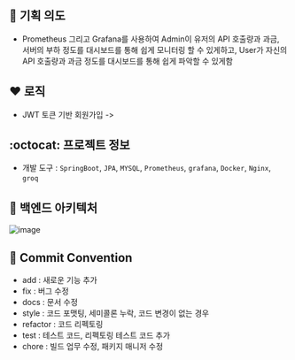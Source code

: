 ## :pushpin: 기획 의도
- Prometheus 그리고 Grafana를 사용하여 Admin이 유저의 API 호출량과 과금, 서버의 부하 정도를 대시보드를 통해 쉽게 모니터링 할 수 있게하고,  User가 자신의 API 호출량과 과금 정도를 대시보드를 통해 쉽게 파악할 수 있게함


## :heart: 로직
- JWT 토큰 기반 회원가입 -> 
  
## :octocat: 프로젝트 정보
- 개발 도구 : `SpringBoot`, `JPA`, `MYSQL`, `Prometheus`, `grafana`, `Docker`, `Nginx`, `groq`


## :hammer: 백엔드 아키텍처
![image](https://github.com/user-attachments/assets/7eb5a179-1dd3-4860-b5f2-78fa834c480c)



## :construction: Commit Convention
- add : 새로운 기능 추가
- fix : 버그 수정
- docs : 문서 수정
- style : 코드 포맷팅, 세미콜론 누락, 코드 변경이 없는 경우
- refactor : 코드 리펙토링
- test : 테스트 코드, 리펙토링 테스트 코드 추가
- chore : 빌드 업무 수정, 패키지 매니저 수정



